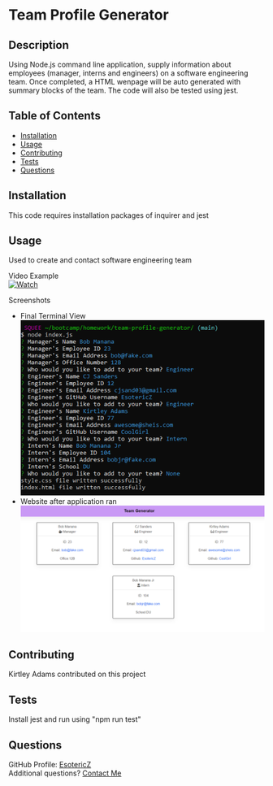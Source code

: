 # Team Profile Generator

## Description 
Using Node.js command line application, supply information about employees (manager, interns and engineers) on a software engineering team. Once completed, a HTML wenpage will be auto generated with summary blocks of the team. The code will also be tested using jest.

## Table of Contents
- [Installation](#Installation)
- [Usage](#Usage)
- [Contributing](#Contributing)
- [Tests](#Tests)
- [Questions](#Questions)

## Installation
This code requires installation packages of inquirer and jest
      
## Usage
Used to create and contact software engineering team

Video Example  
[![Watch](https://img.freepik.com/free-vector/video-player-interface-play-button-play-video_177006-355.jpg?size=626&ext=jpg)](https://watch.screencastify.com/v/rjrREFmmBO8Hrzw4qOV0)

Screenshots  
- Final Terminal View  
![Alt text](/images/terminal.png?raw=true "Terminal View")  
- Website after application ran  
![Alt text](/images/webpage.png?raw=true "Final View")
      
## Contributing 
Kirtley Adams contributed on this project

## Tests
Install jest and run using "npm run test"

## Questions
GitHub Profile: [EsotericZ](https://www.github.com/EsotericZ)  
Additional questions? [Contact Me](mailto:cjsand03@gmail.com)
